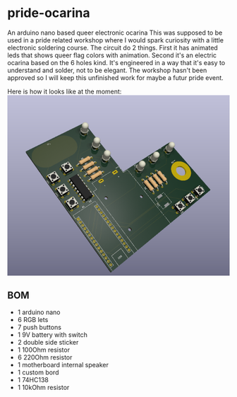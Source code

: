 # pride-ocarina
An arduino nano based queer electronic ocarina
This was supposed to be used in a pride related workshop where I would spark curiosity with a little electronic soldering course.
The circuit do 2 things. First it has animated leds that shows queer flag colors with animation.
Second it's an electric ocarina based on the 6 holes kind.
It's engineered in a way that it's easy to understand and solder, not to be elegant.
The workshop hasn't been approved so I will keep this unfinished work for maybe a futur pride event.

Here is how it looks like at the moment:
![a boxy heart looking PCB with buttons, chips, resistors, leds and a place for an arduino nano and a battery.](pride_ocarina.png)

## BOM
- 1 arduino nano
- 6 RGB lets
- 7 push buttons
- 1 9V battery with switch
- 2 double side sticker
- 1 100Ohm resistor
- 6 220Ohm resistor
- 1 motherboard internal speaker
- 1 custom bord
- 1 74HC138
- 1 10kOhm resistor


